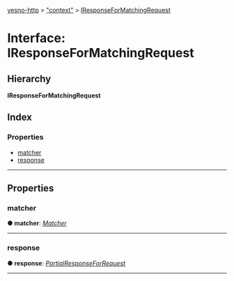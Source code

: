 [yesno-http](../README.md) > ["context"](../modules/_context_.md) > [IResponseForMatchingRequest](../interfaces/_context_.iresponseformatchingrequest.md)

# Interface: IResponseForMatchingRequest

## Hierarchy

**IResponseForMatchingRequest**

## Index

### Properties

* [matcher](_context_.iresponseformatchingrequest.md#matcher)
* [response](_context_.iresponseformatchingrequest.md#response)

---

## Properties

<a id="matcher"></a>

###  matcher

**● matcher**: *[Matcher](../modules/_filtering_matcher_.md#matcher)*

___
<a id="response"></a>

###  response

**● response**: *[PartialResponseForRequest](../modules/_filtering_collection_.md#partialresponseforrequest)*

___

